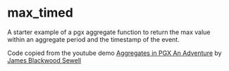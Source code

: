 # max_timed
A starter example of a pgx aggregate function to return the max value within an aggregate period and the timestamp of the event.

Code copied from the youtube demo [Aggregates in PGX An Adventure](https://www.youtube.com/watch?reload=9&v=Hl8j9Du2-4A) by [James Blackwood Sewell](https://github.com/jamessewell)